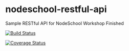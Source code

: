 # nodeschool-restful-api
Sample RESTful API for NodeSchool Workshop Finished

[![Build Status](https://travis-ci.org/huseyinbabal/nodeschool-restful-api.svg?branch=master)](https://travis-ci.org/huseyinbabal/nodeschool-restful-api)

[![Coverage Status](https://coveralls.io/repos/github/huseyinbabal/nodeschool-restful-api/badge.svg?branch=master)](https://coveralls.io/github/huseyinbabal/nodeschool-restful-api?branch=master)
